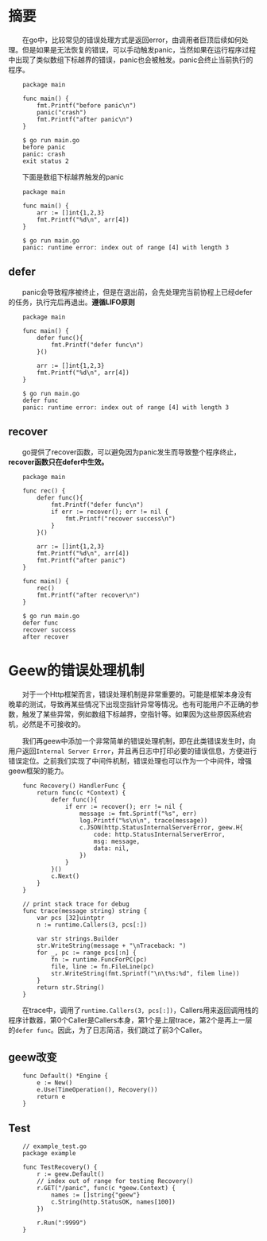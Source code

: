 
# 摘要

&emsp;&emsp;在go中，比较常见的错误处理方式是返回error，由调用者巨顶后续如何处理。但是如果是无法恢复的错误，可以手动触发panic，当然如果在运行程序过程中出现了类似数组下标越界的错误，panic也会被触发。panic会终止当前执行的程序。

		package main
		
		func main() {
		    fmt.Printf("before panic\n")
		    panic("crash")
		    fmt.Printf("after panic\n")
		}

		$ go run main.go
		before panic
		panic: crash
		exit status 2

&emsp;&emsp;下面是数组下标越界触发的panic

		package main
		
		func main() {
		    arr := []int{1,2,3}
		    fmt.Printf("%d\n", arr[4])
		}

		$ go run main.go
		panic: runtime error: index out of range [4] with length 3

## defer

&emsp;&emsp;panic会导致程序被终止，但是在退出前，会先处理完当前协程上已经defer的任务，执行完后再退出。**遵循LIFO原则**

		package main
		
		func main() {
		    defer func(){
		        fmt.Printf("defer func\n")
		    }()
		
		    arr := []int{1,2,3}
		    fmt.Printf("%d\n", arr[4])
		}

		$ go run main.go
		defer func
		panic: runtime error: index out of range [4] with length 3

## recover

&emsp;&emsp;go提供了recover函数，可以避免因为panic发生而导致整个程序终止，**recover函数只在defer中生效。**


		package main
		
		func rec() {
		    defer func(){
		        fmt.Printf("defer func\n")
		        if err := recover(); err != nil {
		            fmt.Printf("recover success\n")
		        }
		    }()
		
		    arr := []int{1,2,3}
		    fmt.Printf("%d\n", arr[4])
		    fmt.Printf("after panic")
		}
		
		func main() {
		    rec()
		    fmt.Printf("after recover\n")
		}

		$ go run main.go
		defer func
		recover success
		after recover

# Geew的错误处理机制

&emsp;&emsp;对于一个Http框架而言，错误处理机制是非常重要的。可能是框架本身没有晚辈的测试，导致再某些情况下出现空指针异常等情况。也有可能用户不正确的参数，触发了某些异常，例如数组下标越界，空指针等。如果因为这些原因系统宕机，必然是不可接收的。

&emsp;&emsp;我们再geew中添加一个非常简单的错误处理机制，即在此类错误发生时，向用户返回`Internal Server Error`，并且再日志中打印必要的错误信息，方便进行错误定位。之前我们实现了中间件机制，错误处理也可以作为一个中间件，增强geew框架的能力。

		func Recovery() HandlerFunc {
		    return func(c *Context) {
		        defer func(){
		            if err := recover(); err != nil {
		                message := fmt.Sprintf("%s", err)
		                log.Printf("%s\n\n", trace(message))
		                c.JSON(http.StatusInternalServerError, geew.H{
		                    code: http.StatusInternalServerError,
		                    msg: message,
		                    data: nil,
		                })
		            }
		        }()
		        c.Next()
		    }
		}
		
		// print stack trace for debug
		func trace(message string) string {
		    var pcs [32]uintptr
		    n := runtime.Callers(3, pcs[:])
		
		    var str strings.Builder
		    str.WriteString(message + "\nTraceback: ")
		    for _, pc := range pcs[:n] {
		        fn := runtime.FuncForPC(pc)
		        file, line := fn.FileLine(pc)
		        str.WriteString(fmt.Sprintf("\n\t%s:%d", filem line))
		    }
		    return str.String()
		}

&emsp;&emsp;在trace中，调用了`runtime.Callers(3, pcs[:])`，Callers用来返回调用栈的程序计数器，第0个Caller是Callers本身，第1个是上层trace，第2个是再上一层的`defer func`。因此，为了日志简洁，我们跳过了前3个Caller。

## geew改变

		func Default() *Engine {
		    e := New()
		    e.Use(TimeOperation(), Recovery())
		    return e
		}


## Test

		// example_test.go
		package example
		
		func TestRecovery() {
		    r := geew.Default()
		    // index out of range for testing Recovery()
			r.GET("/panic", func(c *geew.Context) {
				names := []string{"geew"}
				c.String(http.StatusOK, names[100])
			})
		
			r.Run(":9999")
		}

